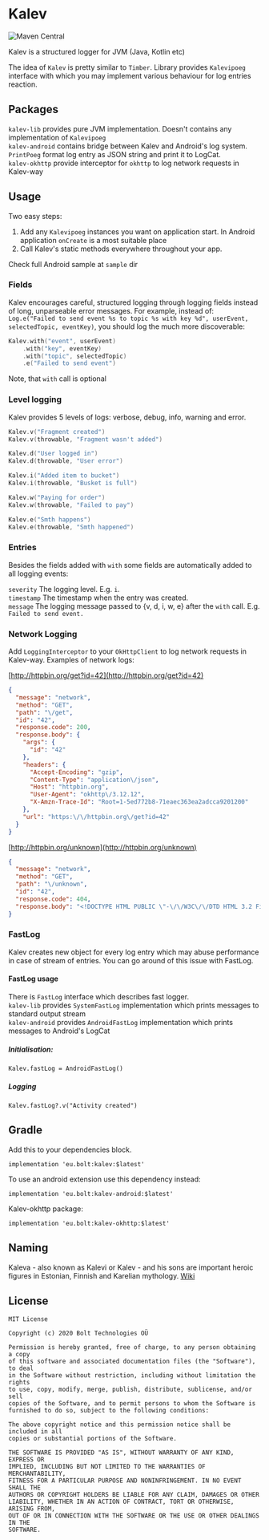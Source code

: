 # Kalev

![Maven Central](https://img.shields.io/maven-central/v/eu.bolt/kalev?style=plastic)

Kalev is a structured logger for JVM (Java, Kotlin etc)

The idea of `Kalev` is pretty similar to `Timber`. Library provides `Kalevipoeg` interface with which you may implement various behaviour for log entries reaction.

## Packages

`kalev-lib` provides pure JVM implementation. Doesn't contains any implementation of `Kalevipoeg`  
`kalev-android` contains bridge between Kalev and Android's log system. `PrintPoeg` format log entry as JSON string and print it to LogCat.  
`kalev-okhttp` provide interceptor for `okhttp` to log network requests in Kalev-way


## Usage

Two easy steps:

1. Add any `Kalevipoeg` instances you want on application start. In Android application `onCreate` is a most suitable place
2. Call Kalev's static methods everywhere throughout your app.

Check full Android sample at `sample` dir

### Fields

Kalev encourages careful, structured logging through logging fields instead of long, unparseable error messages. For example, instead of: `Log.e("Failed to send event %s to topic %s with key %d", userEvent, selectedTopic, eventKey)`, you should log the much more discoverable:

```kotlin
Kalev.with("event", userEvent)
    .with("key", eventKey)
    .with("topic", selectedTopic)
    .e("Failed to send event")
```

Note, that `with` call is optional

### Level logging

Kalev provides 5 levels of logs: verbose, debug, info, warning and error.

```kotlin
Kalev.v("Fragment created")
Kalev.v(throwable, "Fragment wasn't added")

Kalev.d("User logged in")
Kalev.d(throwable, "User error")

Kalev.i("Added item to bucket")
Kalev.i(throwable, "Busket is full")

Kalev.w("Paying for order")
Kalev.w(throwable, "Failed to pay")

Kalev.e("Smth happens")
Kalev.e(throwable, "Smth happened")
```

### Entries

Besides the fields added with `with` some fields are automatically added to all logging events:

`severity` The logging level. E.g. `i`.  
`timestamp` The timestamp when the entry was created.  
`message` The logging message passed to {v, d, i, w, e} after the `with` call. E.g. `Failed to send event.`

### Network Logging

Add `LoggingInterceptor` to your `OkHttpClient` to log network requests in Kalev-way.
Examples of network logs:

[http://httpbin.org/get?id=42](http://httpbin.org/get?id=42)  
```json
{
  "message": "network",
  "method": "GET",
  "path": "\/get",
  "id": "42",
  "response.code": 200,
  "response.body": {
    "args": {
      "id": "42"
    },
    "headers": {
      "Accept-Encoding": "gzip",
      "Content-Type": "application\/json",
      "Host": "httpbin.org",
      "User-Agent": "okhttp\/3.12.12",
      "X-Amzn-Trace-Id": "Root=1-5ed772b8-71eaec363ea2adcca9201200"
    },
    "url": "https:\/\/httpbin.org\/get?id=42"
  }
}
```

[http://httpbin.org/unknown](http://httpbin.org/unknown)
```json
{
  "message": "network",
  "method": "GET",
  "path": "\/unknown",
  "id": "42",
  "response.code": 404,
  "response.body": "<!DOCTYPE HTML PUBLIC \"-\/\/W3C\/\/DTD HTML 3.2 Final\/\/EN\">\n<title>404 Not Found<\/title>\n<h1>Not Found<\/h1>\n<p>The requested URL was not found on the server.  If you entered the URL manually please check your spelling and try again.<\/p>\n"
}
```

### FastLog
Kalev creates new object for every log entry which may abuse performance in case of stream of entries. You can go around of this issue with FastLog. 

#### FastLog usage
There is `FastLog` interface which describes fast logger.  
`kalev-lib` provides `SystemFastLog` implementation which prints messages to standard output stream   
`kalev-android` provides `AndroidFastLog` implementation which prints messages to Android's LogCat
##### Initialisation:   
`Kalev.fastLog = AndroidFastLog()`  
##### Logging
`Kalev.fastLog?.v("Activity created")`

## Gradle
Add this to your dependencies block.
```
implementation 'eu.bolt:kalev:$latest'
```

To use an android extension use this dependency instead:
```
implementation 'eu.bolt:kalev-android:$latest'
```

Kalev-okhttp package:
```
implementation 'eu.bolt:kalev-okhttp:$latest'
```

## Naming

Kaleva - also known as Kalevi or Kalev - and his sons are important heroic figures in Estonian, Finnish and Karelian mythology. [Wiki](https://en.wikipedia.org/wiki/Kalevi_(mythology))

## License
```
MIT License

Copyright (c) 2020 Bolt Technologies OÜ

Permission is hereby granted, free of charge, to any person obtaining a copy
of this software and associated documentation files (the "Software"), to deal
in the Software without restriction, including without limitation the rights
to use, copy, modify, merge, publish, distribute, sublicense, and/or sell
copies of the Software, and to permit persons to whom the Software is
furnished to do so, subject to the following conditions:

The above copyright notice and this permission notice shall be included in all
copies or substantial portions of the Software.

THE SOFTWARE IS PROVIDED "AS IS", WITHOUT WARRANTY OF ANY KIND, EXPRESS OR
IMPLIED, INCLUDING BUT NOT LIMITED TO THE WARRANTIES OF MERCHANTABILITY,
FITNESS FOR A PARTICULAR PURPOSE AND NONINFRINGEMENT. IN NO EVENT SHALL THE
AUTHORS OR COPYRIGHT HOLDERS BE LIABLE FOR ANY CLAIM, DAMAGES OR OTHER
LIABILITY, WHETHER IN AN ACTION OF CONTRACT, TORT OR OTHERWISE, ARISING FROM,
OUT OF OR IN CONNECTION WITH THE SOFTWARE OR THE USE OR OTHER DEALINGS IN THE
SOFTWARE.
```